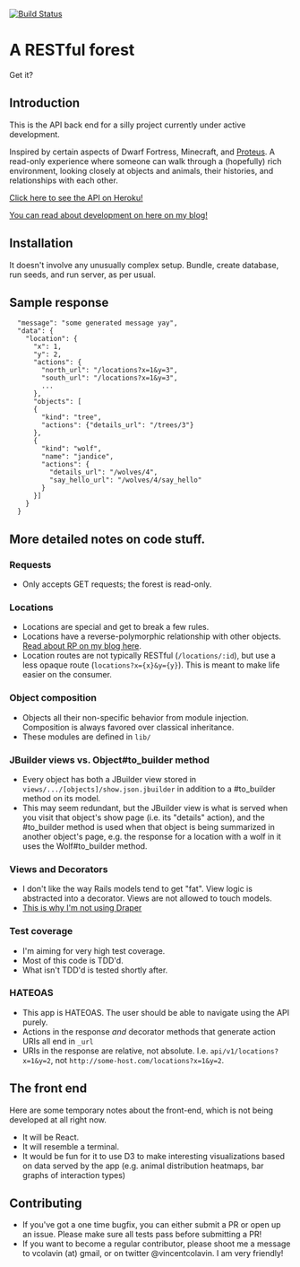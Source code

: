 [![Build Status](https://travis-ci.org/vcolavin/forest.svg?branch=master)](https://travis-ci.org/vcolavin/forest)

# A RESTful forest
Get it?

## Introduction

This is the API back end for a silly project currently under active development.

Inspired by certain aspects of Dwarf Fortress, Minecraft, and [Proteus](http://twistedtreegames.com/proteus/). A read-only experience where someone can walk through a (hopefully) rich environment, looking closely at objects and animals, their histories, and relationships with each other.

[Click here to see the API on Heroku!](http://restful-forest.herokuapp.com/api/v1/location?x=1&y=1)

[You can read about development on here on my blog!](https://vcolavin.wordpress.com/tag/dev-blog/)

## Installation

It doesn't involve any unusually complex setup. Bundle, create database, run seeds, and run server, as per usual.

## Sample response
```
  "message": "some generated message yay",
  "data": {
    "location": {
      "x": 1,
      "y": 2,
      "actions": {
        "north_url": "/locations?x=1&y=3",
        "south_url": "/locations?x=1&y=3",
        ...
      },
      "objects": [
      {
        "kind": "tree",
        "actions": {"details_url": "/trees/3"}
      },
      {
        "kind": "wolf",
        "name": "jandice",
        "actions": {
          "details_url": "/wolves/4",
          "say_hello_url": "/wolves/4/say_hello"
        }
      }]
    }
  }
```

## More detailed notes on code stuff.
### Requests
- Only accepts GET requests; the forest is read-only.

### Locations
- Locations are special and get to break a few rules.
- Locations have a reverse-polymorphic relationship with other objects. [Read about RP on my blog here](https://vcolavin.wordpress.com/2016/06/01/reverse-polymorphism-aka-polymorphic-join/).
- Location routes are not typically RESTful (`/locations/:id`), but use a less opaque route (`locations?x={x}&y={y}`). This is meant to make life easier on the consumer.

### Object composition
- Objects all their non-specific behavior from module injection. Composition is always favored over classical inheritance.
- These modules are defined in `lib/`

### JBuilder views vs. Object#to_builder method
- Every object has both a JBuilder view stored in `views/.../[objects]/show.json.jbuilder` in addition to a #to_builder method on its model.
- This may seem redundant, but the JBuilder view is what is served when you visit that object's show page (i.e. its "details" action), and the #to_builder method is used when that object is being summarized in another object's page, e.g. the response for a location with a wolf in it uses the Wolf#to_builder method.

### Views and Decorators
- I don't like the way Rails models tend to get "fat". View logic is abstracted into a decorator. Views are not allowed to touch models.
- [This is why I'm not using Draper](http://thepugautomatic.com/2014/03/draper/)

### Test coverage
- I'm aiming for very high test coverage.
- Most of this code is TDD'd.
- What isn't TDD'd is tested shortly after.

### HATEOAS
- This app is HATEOAS. The user should be able to navigate using the API purely.
- Actions in the response *and* decorator methods that generate action URIs all end in `_url`
- URIs in the response are relative, not absolute. I.e. `api/v1/locations?x=1&y=2`, not `http://some-host.com/locations?x=1&y=2`.

## The front end
Here are some temporary notes about the front-end, which is not being developed at all right now.
  - It will be React.
  - It will resemble a terminal.
  - It would be fun for it to use D3 to make interesting visualizations based on data served by the app (e.g. animal distribution heatmaps, bar graphs of interaction types)

## Contributing
- If you've got a one time bugfix, you can either submit a PR or open up an issue. Please make sure all tests pass before submitting a PR!
- If you want to become a regular contributor, please shoot me a message to vcolavin (at) gmail, or on twitter @vincentcolavin. I am very friendly!